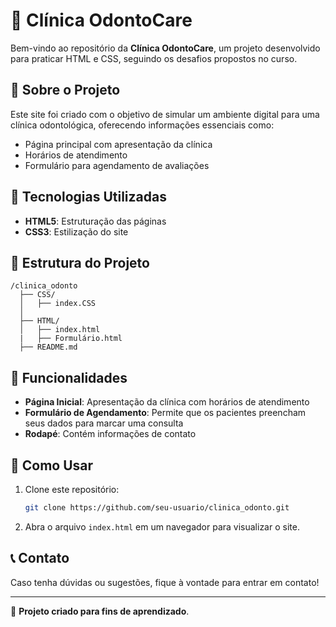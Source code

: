 # 🦷 Clínica OdontoCare

Bem-vindo ao repositório da **Clínica OdontoCare**, um projeto desenvolvido para praticar HTML e CSS, seguindo os desafios propostos no curso.

## 📌 Sobre o Projeto

Este site foi criado com o objetivo de simular um ambiente digital para uma clínica odontológica, oferecendo informações essenciais como:
- Página principal com apresentação da clínica
- Horários de atendimento
- Formulário para agendamento de avaliações

## 🚀 Tecnologias Utilizadas

- **HTML5**: Estruturação das páginas
- **CSS3**: Estilização do site

## 📂 Estrutura do Projeto

```
/clinica_odonto
  ├── CSS/
  │   ├── index.CSS
  │   
  ├── HTML/
  │   ├── index.html
  |   ├── Formulário.html
  ├── README.md
```

## 📄 Funcionalidades

- **Página Inicial**: Apresentação da clínica com horários de atendimento
- **Formulário de Agendamento**: Permite que os pacientes preencham seus dados para marcar uma consulta
- **Rodapé**: Contém informações de contato

## 📜 Como Usar

1. Clone este repositório:
   ```bash
   git clone https://github.com/seu-usuario/clinica_odonto.git
   ```
2. Abra o arquivo `index.html` em um navegador para visualizar o site.

## 📞 Contato

Caso tenha dúvidas ou sugestões, fique à vontade para entrar em contato!

---

💙 **Projeto criado para fins de aprendizado**.

